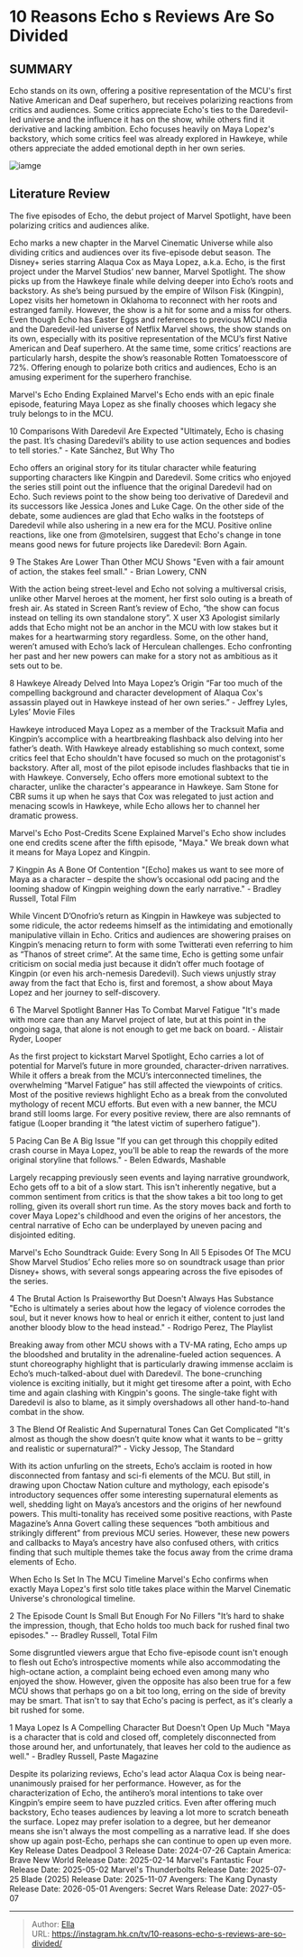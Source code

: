# 10 Reasons Echo s Reviews Are So Divided


## SUMMARY 


 Echo stands on its own, offering a positive representation of the MCU&#39;s first Native American and Deaf superhero, but receives polarizing reactions from critics and audiences. 
 Some critics appreciate Echo&#39;s ties to the Daredevil-led universe and the influence it has on the show, while others find it derivative and lacking ambition. 
 Echo focuses heavily on Maya Lopez&#39;s backstory, which some critics feel was already explored in Hawkeye, while others appreciate the added emotional depth in her own series. 

![iamge](https://static1.srcdn.com/wordpress/wp-content/uploads/2024/01/a-close-up-of-maya-lopez-holding-a-gun-in-echo.jpg)

## Literature Review
The five episodes of Echo, the debut project of Marvel Spotlight, have been polarizing critics and audiences alike. 




Echo marks a new chapter in the Marvel Cinematic Universe while also dividing critics and audiences over its five-episode debut season. The Disney&#43; series starring Alaqua Cox as Maya Lopez, a.k.a. Echo, is the first project under the Marvel Studios’ new banner, Marvel Spotlight. The show picks up from the Hawkeye finale while delving deeper into Echo’s roots and backstory. As she’s being pursued by the empire of Wilson Fisk (Kingpin), Lopez visits her hometown in Oklahoma to reconnect with her roots and estranged family. However, the show is a hit for some and a miss for others.
Even though Echo has Easter Eggs and references to previous MCU media and the Daredevil-led universe of Netflix Marvel shows, the show stands on its own, especially with its positive representation of the MCU’s first Native American and Deaf superhero. At the same time, some critics’ reactions are particularly harsh, despite the show’s reasonable Rotten Tomatoesscore of 72%. Offering enough to polarize both critics and audiences, Echo is an amusing experiment for the superhero franchise.
            
 
 Marvel&#39;s Echo Ending Explained 
Marvel&#39;s Echo ends with an epic finale episode, featuring Maya Lopez as she finally chooses which legacy she truly belongs to in the MCU.













 








 10  Comparisons With Daredevil Are Expected 
&#34;Ultimately, Echo is chasing the past. It’s chasing Daredevil‘s ability to use action sequences and bodies to tell stories.&#34; - Kate Sánchez, But Why Tho
        

Echo offers an original story for its titular character while featuring supporting characters like Kingpin and Daredevil. Some critics who enjoyed the series still point out the influence that the original Daredevil had on Echo. Such reviews point to the show being too derivative of Daredevil and its successors like Jessica Jones and Luke Cage. On the other side of the debate, some audiences are glad that Echo walks in the footsteps of Daredevil while also ushering in a new era for the MCU. Positive online reactions, like one from @motelsiren, suggest that Echo&#39;s change in tone means good news for future projects like Daredevil: Born Again.







 9  The Stakes Are Lower Than Other MCU Shows 
&#34;Even with a fair amount of action, the stakes feel small.&#34; - Brian Lowery, CNN
        

With the action being street-level and Echo not solving a multiversal crisis, unlike other Marvel heroes at the moment, her first solo outing is a breath of fresh air. As stated in Screen Rant’s review of Echo, “the show can focus instead on telling its own standalone story”. X user X3 Apologist similarly adds that Echo might not be an anchor in the MCU with low stakes but it makes for a heartwarming story regardless. Some, on the other hand, weren’t amused with Echo’s lack of Herculean challenges. Echo confronting her past and her new powers can make for a story not as ambitious as it sets out to be.







 8  Hawkeye Already Delved Into Maya Lopez’s Origin 
“Far too much of the compelling background and character development of Alaqua Cox&#39;s assassin played out in Hawkeye instead of her own series.” - Jeffrey Lyles, Lyles’ Movie Files


 







Hawkeye introduced Maya Lopez as a member of the Tracksuit Mafia and Kingpin’s accomplice with a heartbreaking flashback also delving into her father’s death. With Hawkeye already establishing so much context, some critics feel that Echo shouldn&#39;t have focused so much on the protagonist&#39;s backstory. After all, most of the pilot episode includes flashbacks that tie in with Hawkeye. Conversely, Echo offers more emotional subtext to the character, unlike the character&#39;s appearance in Hawkeye. Sam Stone for CBR sums it up when he says that Cox was relegated to just action and menacing scowls in Hawkeye, while Echo allows her to channel her dramatic prowess.
            
 
 Marvel&#39;s Echo Post-Credits Scene Explained 
Marvel&#39;s Echo show includes one end credits scene after the fifth episode, &#34;Maya.&#34; We break down what it means for Maya Lopez and Kingpin.









 7  Kingpin As A Bone Of Contention 
&#34;[Echo] makes us want to see more of Maya as a character – despite the show’s occasional odd pacing and the looming shadow of Kingpin weighing down the early narrative.&#34; - Bradley Russell, Total Film
        

While Vincent D’Onofrio’s return as Kingpin in Hawkeye was subjected to some ridicule, the actor redeems himself as the intimidating and emotionally manipulative villain in Echo. Critics and audiences are showering praises on Kingpin’s menacing return to form with some Twitterati even referring to him as “Thanos of street crime”. At the same time, Echo is getting some unfair criticism on social media just because it didn’t offer much footage of Kingpin (or even his arch-nemesis Daredevil). Such views unjustly stray away from the fact that Echo is, first and foremost, a show about Maya Lopez and her journey to self-discovery. 





 6  The Marvel Spotlight Banner Has To Combat Marvel Fatigue 
&#34;It&#39;s made with more care than any Marvel project of late, but at this point in the ongoing saga, that alone is not enough to get me back on board. - Alistair Ryder, Looper
        

As the first project to kickstart Marvel Spotlight, Echo carries a lot of potential for Marvel’s future in more grounded, character-driven narratives. While it offers a break from the MCU’s interconnected timelines, the overwhelming “Marvel Fatigue” has still affected the viewpoints of critics. Most of the positive reviews highlight Echo as a break from the convoluted mythology of recent MCU efforts. But even with a new banner, the MCU brand still looms large. For every positive review, there are also remnants of fatigue (Looper branding it “the latest victim of superhero fatigue&#34;).





 5  Pacing Can Be A Big Issue 
&#34;If you can get through this choppily edited crash course in Maya Lopez, you&#39;ll be able to reap the rewards of the more original storyline that follows.&#34; - Belen Edwards, Mashable


 







Largely recapping previously seen events and laying narrative groundwork, Echo gets off to a bit of a slow start. This isn&#39;t inherently negative, but a common sentiment from critics is that the show takes a bit too long to get rolling, given its overall short run time. As the story moves back and forth to cover Maya Lopez&#39;s childhood and even the origins of her ancestors, the central narrative of Echo can be underplayed by uneven pacing and disjointed editing.
            
 
 Marvel&#39;s Echo Soundtrack Guide: Every Song In All 5 Episodes Of The MCU Show 
Marvel Studios’ Echo relies more so on soundtrack usage than prior Disney&#43; shows, with several songs appearing across the five episodes of the series.









 4  The Brutal Action Is Praiseworthy But Doesn&#39;t Always Has Substance 
&#34;Echo is ultimately a series about how the legacy of violence corrodes the soul, but it never knows how to heal or enrich it either, content to just land another bloody blow to the head instead.&#34; - Rodrigo Perez, The Playlist
        

Breaking away from other MCU shows with a TV-MA rating, Echo amps up the bloodshed and brutality in the adrenaline-fueled action sequences. A stunt choreography highlight that is particularly drawing immense acclaim is Echo’s much-talked-about duel with Daredevil. The bone-crunching violence is exciting initially, but it might get tiresome after a point, with Echo time and again clashing with Kingpin&#39;s goons. The single-take fight with Daredevil is also to blame, as it simply overshadows all other hand-to-hand combat in the show.





 3  The Blend Of Realistic And Supernatural Tones Can Get Complicated 
&#34;It&#39;s almost as though the show doesn’t quite know what it wants to be – gritty and realistic or supernatural?&#34; - Vicky Jessop, The Standard
        

With its action unfurling on the streets, Echo’s acclaim is rooted in how disconnected from fantasy and sci-fi elements of the MCU. But still, in drawing upon Choctaw Nation culture and mythology, each episode&#39;s introductory sequences offer some interesting supernatural elements as well, shedding light on Maya’s ancestors and the origins of her newfound powers. This multi-tonality has received some positive reactions, with Paste Magazine’s Anna Govert calling these sequences “both ambitious and strikingly different” from previous MCU series. However, these new powers and callbacks to Maya’s ancestry have also confused others, with critics finding that such multiple themes take the focus away from the crime drama elements of Echo.
            
 
 When Echo Is Set In The MCU Timeline 
Marvel&#39;s Echo confirms when exactly Maya Lopez&#39;s first solo title takes place within the Marvel Cinematic Universe&#39;s chronological timeline.









 2  The Episode Count Is Small But Enough For No Fillers 
&#34;It’s hard to shake the impression, though, that Echo holds too much back for rushed final two episodes.&#34; -- Bradley Russell, Total Film


 







Some disgruntled viewers argue that Echo five-episode count isn&#39;t enough to flesh out Echo’s introspective moments while also accommodating the high-octane action, a complaint being echoed even among many who enjoyed the show. However, given the opposite has also been true for a few MCU shows that perhaps go on a bit too long, erring on the side of brevity may be smart. That isn&#39;t to say that Echo&#39;s pacing is perfect, as it&#39;s clearly a bit rushed for some.





 1  Maya Lopez Is A Compelling Character But Doesn&#39;t Open Up Much 
&#34;Maya is a character that is cold and closed off, completely disconnected from those around her, and unfortunately, that leaves her cold to the audience as well.&#34; - Bradley Russell, Paste Magazine
        

Despite its polarizing reviews, Echo&#39;s lead actor Alaqua Cox is being near-unanimously praised for her performance. However, as for the characterization of Echo, the antihero’s moral intentions to take over Kingpin’s empire seem to have puzzled critics. Even after offering much backstory, Echo teases audiences by leaving a lot more to scratch beneath the surface. Lopez may prefer isolation to a degree, but her demeanor means she isn&#39;t always the most compelling as a narrative lead. If she does show up again post-Echo, perhaps she can continue to open up even more.
   Key Release Dates             Deadpool 3 Release Date: 2024-07-26                   Captain America: Brave New World Release Date: 2025-02-14                  Marvel&#39;s Fantastic Four Release Date: 2025-05-02                  Marvel&#39;s Thunderbolts Release Date: 2025-07-25                  Blade (2025) Release Date: 2025-11-07                  Avengers: The Kang Dynasty  Release Date: 2026-05-01                   Avengers: Secret Wars Release Date: 2027-05-07      

---

> Author: [Ella](https://instagram.hk.cn/)  
> URL: https://instagram.hk.cn/tv/10-reasons-echo-s-reviews-are-so-divided/  

